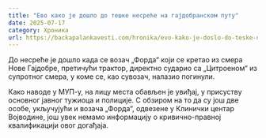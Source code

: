 ```yaml
---
title: "Ево како је дошло до тешке несреће на гајдобранском путу"
date: 2025-07-17
category: Хроника
url: https://backapalankavesti.com/hronika/evo-kako-je-doslo-do-teske-nesrece-na-gajdobranskom-putu/
---
```


До несреће је дошло када се возач „Форда“ који се кретао из смера Нове Гајдобре, претичући трактор, директно сударио са „Цитроеном“ из супротног смера, у коме се, као сувозач, налазио погинули.

Како наводе у МУП-у, на лицу места обављен је увиђај, у присуству основног јавног тужиоца и полиције. С обзиром на то да су још две особе, укључујући и возача „Форда“, одвезене у Клинички центар Војводине, још увек немамо информацију о кривично-правној квалификацији овог догађаја.
